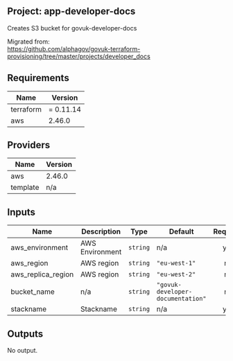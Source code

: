 ## Project: app-developer-docs

Creates S3 bucket for govuk-developer-docs

Migrated from:  
https://github.com/alphagov/govuk-terraform-provisioning/tree/master/projects/developer_docs

## Requirements

| Name | Version |
|------|---------|
| terraform | = 0.11.14 |
| aws | 2.46.0 |

## Providers

| Name | Version |
|------|---------|
| aws | 2.46.0 |
| template | n/a |

## Inputs

| Name | Description | Type | Default | Required |
|------|-------------|------|---------|:--------:|
| aws\_environment | AWS Environment | `string` | n/a | yes |
| aws\_region | AWS region | `string` | `"eu-west-1"` | no |
| aws\_replica\_region | AWS region | `string` | `"eu-west-2"` | no |
| bucket\_name | n/a | `string` | `"govuk-developer-documentation"` | no |
| stackname | Stackname | `string` | n/a | yes |

## Outputs

No output.

